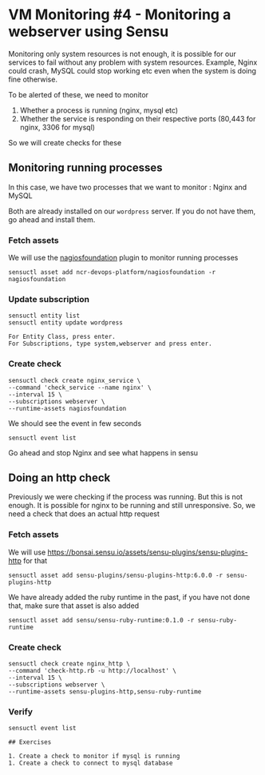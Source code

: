 # VM Monitoring #4 - Monitoring a webserver using Sensu

Monitoring only system resources is not enough, it is possible for our services to fail without
any problem with system resources. Example, Nginx could crash, MySQL could stop working etc even when
the system is doing fine otherwise.

To be alerted of these, we need to monitor
1. Whether a process is running (nginx, mysql etc)
2. Whether the service is responding on their respective ports (80,443 for nginx, 3306 for mysql)

So we will create checks for these

## Monitoring running processes

In this case, we have two processes that we want to monitor : Nginx and MySQL

Both are already installed on our `wordpress` server. If you do not have them, go ahead and install them.

### Fetch assets

We will use the [nagiosfoundation](https://bonsai.sensu.io/assets/ncr-devops-platform/nagiosfoundation) plugin to monitor
running processes

```
sensuctl asset add ncr-devops-platform/nagiosfoundation -r nagiosfoundation
```

### Update subscription

```
sensuctl entity list
sensuctl entity update wordpress
```

    For Entity Class, press enter.
    For Subscriptions, type system,webserver and press enter.


### Create check

```
sensuctl check create nginx_service \
--command 'check_service --name nginx' \
--interval 15 \
--subscriptions webserver \
--runtime-assets nagiosfoundation
```

We should see the event in few seconds
```
sensuctl event list
```

Go ahead and stop Nginx and see what happens in sensu

## Doing an http check

Previously we were checking if the process was running. But this is not enough. It is possible
for nginx to be running and still unresponsive. So, we need a check that does an actual http
request

### Fetch assets

We will use https://bonsai.sensu.io/assets/sensu-plugins/sensu-plugins-http for that
```
sensuctl asset add sensu-plugins/sensu-plugins-http:6.0.0 -r sensu-plugins-http
```

We have already added the ruby runtime in the past, if you have not done that, make sure that asset is also added
```
sensuctl asset add sensu/sensu-ruby-runtime:0.1.0 -r sensu-ruby-runtime
```

### Create check


```
sensuctl check create nginx_http \
--command 'check-http.rb -u http://localhost' \
--interval 15 \
--subscriptions webserver \
--runtime-assets sensu-plugins-http,sensu-ruby-runtime 
```


### Verify

```
sensuctl event list

## Exercises

1. Create a check to monitor if mysql is running
1. Create a check to connect to mysql database
